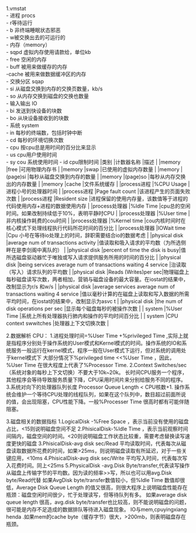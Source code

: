 1.vmstat  
    - 进程 procs  
        - r等待运行  
        - b 非终端睡眠状态邪恶  
        - w被交换出去的可运行的  
    - 内存（memory）  
        - sqpd 虚拟内存使用请款给，单位kb  
        - free 空闲的内存  
        - buff 被用来做缓存的内存  
        -cache 被用来做数据缓冲区的内存   
    - 交换分区 sqap  
        - si 从磁盘交换到内存的交换页数量，kb/s  
        - so 从内存交换到磁盘的交换也数量    
    - 输入输出 IO  
        - bi 发送到快设备的块数  
        - bo 从块设备接收到的块数  
    - 系统 system  
        - in 每秒的终端数，包括时钟中断  
        - cd 每秒的环境切换次数  
    - cpu 按cpu总是用时间的百分比来显示  
        - us cpu用户使用时间  
        - sy cou 系统使用时间 
        - id cpu限制时间 
 |类别 |计数器名称 |描述 | 
 |memory |free |可用物理内存书 | 
 |memory |swap |已使用的虚拟内存数量 | 
 |memory |(page)si |每秒从磁盘交换到内存的数量 | 
 |memory |(page)so |每秒从内存交换出的内存数量 | 
 |memory |cache |文件系统缓存 | 
 |process进程 |%CPU Usage |进程小号的处理器时间 | 
 |process进程 |Page fault count |该进程产生的页面失败次数 | 
 |process进程 |Resident size |进程保留的使用内存量，该数值等于进程的代码使用内存+进程的数据使用内存 | 
 |process处理器 |%Idle Time |cpu总的空闲时间。如果改制持续低于10%，表明平静时CPU | 
 |process处理器 |%User time |非内核操作耗费的cou时间 | 
 |process处理器 |%Kernel time |cou内核时间时在核心模式下处理线程执行代码所花时间的百分比 | 
 |process处理器 |IOWait time |Cpu 小号在等待io处理上的时间，辞职需要结合io的数据考虑  | 
 |physical disk  |average num of transactions activity |值读取和吸入请求的平均数（为所选侧畔在是李剑阁中离队的） | 
 |physical disk  |percent of time the disk is busy|值所选磁盘驱动器忙于唯独或写入请求提供服务所用的时间的百分比 | 
 |physical disk  |being services average num of transactions waiting 4 service |治读取（写入）请求队列的平均数 | 
 |physical disk  |Reads (Writes)per sec|物理磁盘上每秒磁盘读写次数，两者相加，营销与磁盘设备的最大容量。在iostat的结果中，改制显示为r/s 和w/s | 
 |physical disk  |average services average num of transactions waiting 4 service |值以毫秒计算的在磁盘上读取和写入数据的所需平均时间，在iostat的结果中，改制显示为asvc t | 
 |physical disk  |the num of disk operations per sec |显示每个磁盘每秒的被操作次数 | 
 | system  |%User Time |系统上所有处理器执行肺内和操作的平均时间百分比 | 
 | system  |CPU context swwitches |处理器上下文切换次数 | 
 
2.数据解析
CPU：
1.进程处理时间=%User Time +%privileged Time ,实际上就是指程序分别处于操作系统的User模式和Kernel模式的时间。操作系统的IO和系统服务一般运行在kernel模式，程序一般在User模式下运行，但对系统的调用处于kernel模式下
大部分情况下%privileged time <<%User Time ，因此，%User Time 在很大程度上代表了%Processor Time. 
2.Context Switches/sec （系统对象的每秒上下文切换）不要大于10k~20k。 
长时间CPU服务一个程序，其他程序会等待导致服务质量下降，CPU采用时间片来分别给服务不同的程序。 
3.系统对向下的处理器队列长度 Processor Queue Length < CPU核数+1.
操作系统会维护一个等待CPU处理的线程队列，如果在这个队列中，数目超过前面所说的值，会出现阻塞，CPU性能下降。一般%Processer Time 很高时都有可能伴随阻塞。 

3.磁盘相关的数据指标 
    1.LogicalDisk -%Free Space ，表示当前没有使用的磁盘占比，<15则说明磁盘空间不足 
    2.PhisicalDisk-%Idle Time ，表示当前观察时间间隔内，磁盘空间的时间。<20则说明磁盘工作状态比较重，需要考虑替换读写速度更快的磁盘 
    3.PhisicalDisk-avg disk sec/Read 平均读取时间，代表每次从磁盘读取数据所花费的时间，如果>25ms，则说明磁盘读取有所延迟，对于一些关键应用，<10ms 
    4.PhisicalDisk-avg disk sec/Write 平均写入时间，代表每次写入花费时间。同上<25ms 
    5.PhysicalDisk -avg.Disk Byte/transfer,代表读写操作从磁盘上传输字节的平均数。因为读的频率>>写，所以也可以用avg.Disk byte/Read代替 
    如果AvgDisk byte/transfer数值较小，但%Idle Time 数值却很低，Average Disk Queue Length 的值又很高，则很大程序上说明磁盘性能存在瓶颈：磁盘空闲时间很少，忙于处理读写，但等待队列有多。 
    如果average disk queue length 很高，avg.disk byte/transfer也比较高，则不能说明磁盘的问题，很可能是内存不足造成的数据排队等待进入磁盘现象。 
    IO与mem,cpuyingxiang henda .如果mem的cache byte（缓存字节）很大，>200mb，则表明磁盘存在瓶颈。 
    
